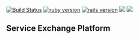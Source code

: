 [![Build Status](https://travis-ci.org/zishe/anydo-admin.svg)](https://travis-ci.org/zishe/anydo-admin)
[![ruby version](https://img.shields.io/badge/Ruby-v2.6.0-blue.svg)](https://www.ruby-lang.org/en/)
[![rails version](https://img.shields.io/badge/Rails-v5.2.2-blue.svg)](https://www.ruby-lang.org/en/)
[![](https://api.codeclimate.com/v1/badges/c55e5c2cb5d6429f08a6/maintainability)](https://codeclimate.com/github/zishe/anydo-admin/maintainability)
[![](https://api.codeclimate.com/v1/badges/c55e5c2cb5d6429f08a6/test_coverage)](https://codeclimate.com/github/zishe/anydo-admin/test_coverage)

  <!--<a href="https://www.skylight.io/app/applications/1qcRvROveewj">
    <img src="https://badges.skylight.io/status/1qcRvROveewj.svg?token=UPbMFoBaFaOLvWjAwT0QEWIsNZISoO8RPHJyHvvBWjs" />
  </a>-->

## Service Exchange Platform
